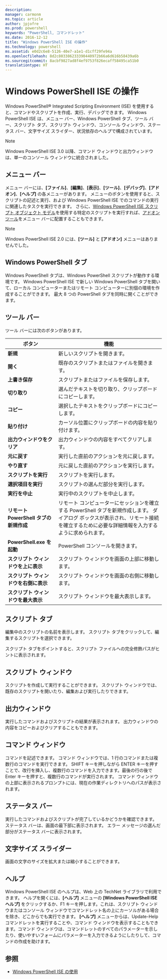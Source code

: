 ```yaml
---
description: 
manager: carmonm
ms.topic: article
author: jpjofre
ms.prod: powershell
keywords: "PowerShell, コマンドレット"
ms.date: 2016-12-12
title: "Windows PowerShell ISE の操作"
ms.technology: powershell
ms.assetid: e0d2c6e8-5126-40e7-a1e1-d1cff29fe94a
ms.openlocfilehash: 8d2c803386233390440972b66a6d616b58439a6b
ms.sourcegitcommit: 8acbf9827ad8f4ef9753f826ecaff58495ca51b0
translationtype: HT
---
```

# <a name="exploring-the-windows-powershell-ise"></a>Windows PowerShell ISE の操作
Windows PowerShell® Integrated Scripting Environment (ISE) を使用すると、コマンドやスクリプトを作成、実行、デバッグできます。 Windows PowerShell ISE は、メニュー バー、Windows PowerShell タブ、ツール バー、スクリプト タブ、スクリプト ウィンドウ、コンソール ウィンドウ、ステータス バー、文字サイズ スライダー、状況依存のヘルプで構成されています。

> [!NOTE]
> Windows PowerShell ISE 3.0 以降、コマンド ウィンドウと出力ウィンドウは、単一のコンソール ウィンドウに統合されました。

## <a name="menu-bar"></a>メニュー バー
メニュー バーには、**[ファイル]**、**[編集]**、**[表示]**、**[ツール]**、**[デバッグ]**、**[アドオン]**、**[ヘルプ]** の各メニューがあります。 メニューのボタンを使用すると、スクリプトの記述と実行、および Windows PowerShell ISE でのコマンドの実行に関連したタスクを実行できます。 さらに、[Windows PowerShell ISE スクリプト オブジェクト モデル](../../core-powershell/ise/The-Windows-PowerShell-ISE-Scripting-Object-Model.md)を使用する特定のスクリプトを実行すれば、[アドオン ツール](../../core-powershell/ise/The-ISEAddOnTool-Object.md)をメニュー バーに配置することもできます。

> [!NOTE]
> Windows PowerShell ISE 2.0 には、**[ツール]** と **[アドオン]** メニューはありませんでした。

## <a name="windows-powershell-tabs"></a>Windows PowerShell タブ
Windows PowerShell タブは、Windows PowerShell スクリプトが動作する環境です。 Windows PowerShell ISE で新しい Windows PowerShell タブを開いて、ローカル コンピューターまたはリモート コンピューターに別個の環境を作成することができます。 最大 8 つの PowerShell タブを同時に開くことができます。

## <a name="toolbar"></a>ツール バー
ツール バーには次のボタンがあります。

|ボタン|機能|
|----------|------------|
|**新規**|新しいスクリプトを開きます。|
|**開く**|既存のスクリプトまたはファイルを開きます。|
|**上書き保存**|スクリプトまたはファイルを保存します。|
|**切り取り**|選んだテキストを切り取り、クリップボードにコピーします。|
|**コピー**|選択したテキストをクリップボードにコピーします。|
|**貼り付け**|カーソル位置にクリップボードの内容を貼り付けます。|
|**出力ウィンドウをクリア**|出力ウィンドウの内容をすべてクリアします。|
|**元に戻す**|実行した直前のアクションを元に戻します。|
|**やり直す**|元に戻した直前のアクションを実行します。|
|**スクリプトを実行**|スクリプトを実行します。|
|**選択項目を実行**|スクリプトの選んだ部分を実行します。|
|**実行を中止**|実行中のスクリプトを中止します。|
|**リモート PowerShell タブの新規作成**|リモート コンピューターにセッションを確立する PowerShell タブを新規作成します。 ダイアログ ボックスが表示され、リモート接続を確立するために必要な詳細情報を入力するように求められます。|
|**PowerShell.exe を起動**|PowerShell コンソールを開きます。|
|**スクリプト ウィンドウを上に表示**|スクリプト ウィンドウを画面の上部に移動します。|
|**スクリプト ウィンドウを右側に表示**|スクリプト ウィンドウを画面の右側に移動します。|
|**スクリプト ウィンドウを最大表示**|スクリプト ウィンドウを最大表示します。|

## <a name="script-tab"></a>スクリプト タブ
編集中のスクリプトの名前を表示します。 スクリプト タブをクリックして、編集するスクリプトを選択できます。

スクリプト タブをポイントすると、スクリプト ファイルへの完全修飾パスがヒントに表示されます。

## <a name="script-pane"></a>スクリプト ウィンドウ
スクリプトを作成して実行することができます。 スクリプト ウィンドウでは、既存のスクリプトを開いたり、編集および実行したりできます。

## <a name="output-pane"></a>出力ウィンドウ
実行したコマンドおよびスクリプトの結果が表示されます。 出力ウィンドウの内容をコピーおよびクリアすることもできます。

## <a name="command-pane"></a>コマンド ウィンドウ
コマンドを記述できます。 コマンド ウィンドウでは、1 行のコマンドまたは複数行のコマンドを実行できます。 SHIFT キーを押しながら ENTER キーを押すことで、改行を挿入し、複数行のコマンドを入力できます。最後の行の後で Enter キーを押すと、複数行のコマンドが実行されます。 コマンド ウィンドウの上部に表示されるプロンプトには、現在の作業ディレクトリへのパスが表示されます。

## <a name="status-bar"></a>ステータス バー
実行したコマンドおよびスクリプトが完了しているかどうかを確認できます。 ステータス バーは、画面の最下部に表示されます。 エラー メッセージの選んだ部分がステータス バーに表示されます。

## <a name="text-size-slider"></a>文字サイズ スライダー
画面の文字のサイズを拡大または縮小することができます。

## <a name="help"></a>ヘルプ
Windows PowerShell ISE のヘルプは、Web 上の TechNet ライブラリで利用できます。 ヘルプを開くには、**[ヘルプ]** メニューの **[Windows PowerShell ISE ヘルプ]** をクリックするか、F1 キーを押します。これは、スクリプト ウィンドウまたはコンソール ウィンドウでコマンドレット名の上にカーソルがある場合を除き、どこからでも実行できます。 **[ヘルプ]** メニューからは、Update-Help コマンドレットを実行することや、コマンド ウィンドウを表示することもできます。コマンド ウィンドウは、コマンドレットのすべてのパラメーターを示したり、使いやすいフォームにパラメーターを入力できるようにしたりして、コマンドの作成を助けます。

## <a name="see-also"></a>参照
- [Windows PowerShell ISE の使用](../../core-powershell/ise/Using-the-Windows-PowerShell-ISE.md)

